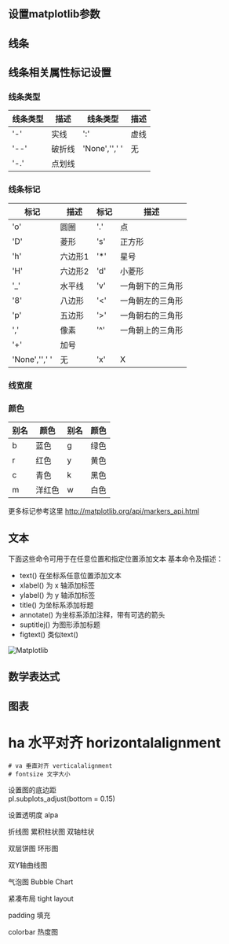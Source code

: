## 设置matplotlib参数



## 线条

## 线条相关属性标记设置

### 线条类型

|线条类型|描述|线条类型|描述|
|-|-|-|-|
|'-'|实线|':'|虚线|
|'--'|破折线|'None','',' '|无|
|'-.'|点划线|||


### 线条标记

|标记|描述|标记|描述|
|-|-|-|-|
|'o'|圆圈|'.'|点|
|'D'|菱形|'s'|正方形|
|'h'|六边形1|'*'|星号|
|'H'|六边形2|'d'|小菱形|
|'_'|水平线|'v'|一角朝下的三角形|
|'8'|八边形|'<'|一角朝左的三角形|
|'p'|五边形|'>'|一角朝右的三角形|
|','|像素|'^'|一角朝上的三角形|
|'+'|加号|||
|'None','',' '|无|'x'|X|

### 线宽度

### 颜色

|别名|颜色|别名|颜色|
|-|-|-|-|
|b|蓝色|g|绿色|
|r|红色|y|黄色|
|c|青色|k|黑色|
|m|洋红色|w|白色|


更多标记参考这里  <http://matplotlib.org/api/markers_api.html>



## 文本
下面这些命令可用于在任意位置和指定位置添加文本
基本命令及描述：

>
*  text()      在坐标系任意位置添加文本
*  xlabel()    为 x 轴添加标签
*  ylabel()    为 y 轴添加标签
*  title()     为坐标系添加标题
*  annotate()  为坐标系添加注释，带有可选的箭头
*  suptitlej() 为图形添加标题
*  figtext()   类似text()


![Matplotlib](http://matplotlib.org/_images/text_commands.png "matplotlib")

## 数学表达式


## 图表

# ha 水平对齐 horizontalalignment
    # va 垂直对齐 verticalalignment
    # fontsize 文字大小

设置图的底边距  
pl.subplots_adjust(bottom = 0.15)

设置透明度
alpa


折线图
累积柱状图
双轴柱状

双层饼图
环形图


双Y轴曲线图


气泡图
Bubble Chart

紧凑布局
tight layout  

padding 填充



colorbar
热度图


